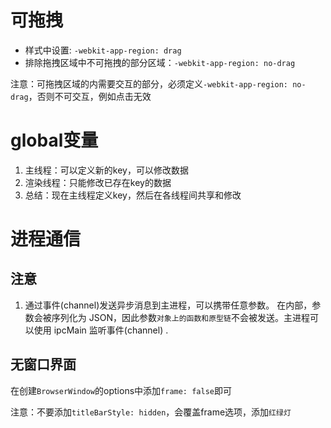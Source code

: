 # 可拖拽
- 样式中设置: `-webkit-app-region: drag`
- 排除拖拽区域中不可拖拽的部分区域：`-webkit-app-region: no-drag`

注意：可拖拽区域的内需要交互的部分，必须定义`-webkit-app-region: no-drag`，否则不可交互，例如点击无效

# global变量
1. 主线程：可以定义新的key，可以修改数据
2. 渲染线程：只能修改已存在key的数据
3. 总结：现在主线程定义key，然后在各线程间共享和修改
# 进程通信

## 注意
1. 通过事件(channel)发送异步消息到主进程，可以携带任意参数。 在内部，参数会被序列化为 JSON，因此参数`对象上的函数和原型链`不会被发送。主进程可以使用 ipcMain 监听事件(channel) .

## 无窗口界面
在创建`BrowserWindow`的options中添加`frame: false`即可

注意：不要添加`titleBarStyle: hidden`，会覆盖frame选项，添加`红绿灯`
